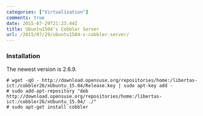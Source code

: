 ```yaml
---
categories: ["Virtualization"]
comments: true
date: 2015-07-29T21:23:44Z
title: Ubuntu1504's Cobbler Server
url: /2015/07/29/ubuntu1504-s-cobbler-server/
---
```


### Installation
The newest version is 2.6.9.    

```
# wget -qO - http://download.opensuse.org/repositories/home:/libertas-ict:/cobbler26/xUbuntu_15.04/Release.key | sudo apt-key add -
# sudo add-apt-repository "deb http://download.opensuse.org/repositories/home:/libertas-ict:/cobbler26/xUbuntu_15.04/ ./"
# sudo apt-get install cobbler
```
